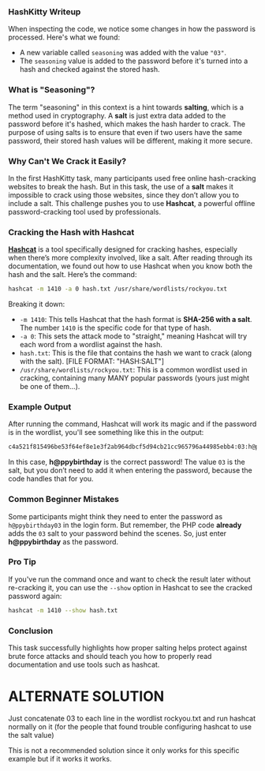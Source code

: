 ### HashKitty Writeup

When inspecting the code, we notice some changes in how the password is processed. Here's what we found:

- A new variable called `seasoning` was added with the value `"03"`.
- The `seasoning` value is added to the password before it's turned into a hash and checked against the stored hash.

### What is "Seasoning"?

The term "seasoning" in this context is a hint towards **salting**, which is a method used in cryptography. A **salt** is just extra data added to the password before it's hashed, which makes the hash harder to crack. The purpose of using salts is to ensure that even if two users have the same password, their stored hash values will be different, making it more secure.

### Why Can't We Crack it Easily?

In the first HashKitty task, many participants used free online hash-cracking websites to break the hash. But in this task, the use of a **salt** makes it impossible to crack using those websites, since they don’t allow you to include a salt. This challenge pushes you to use **Hashcat**, a powerful offline password-cracking tool used by professionals.

### Cracking the Hash with Hashcat

[**Hashcat**](https://hashcat.net/wiki/doku.php?id=hashcat) is a tool specifically designed for cracking hashes, especially when there’s more complexity involved, like a salt. After reading through its documentation, we found out how to use Hashcat when you know both the hash and the salt. Here’s the command:

```bash
hashcat -m 1410 -a 0 hash.txt /usr/share/wordlists/rockyou.txt
```

Breaking it down:

- `-m 1410`: This tells Hashcat that the hash format is **SHA-256 with a salt**. The number `1410` is the specific code for that type of hash.
- `-a 0`: This sets the attack mode to "straight," meaning Hashcat will try each word from a wordlist against the hash.
- `hash.txt`: This is the file that contains the hash we want to crack (along with the salt). [FILE FORMAT: "HASH:SALT"]
- `/usr/share/wordlists/rockyou.txt`: This is a common wordlist used in cracking, containing many MANY popular passwords (yours just might be one of them...).

### Example Output

After running the command, Hashcat will work its magic and if the password is in the wordlist, you'll see something like this in the output:

```bash
c4a521f815496be53f64ef8e1e3f2ab964dbcf5d94cb21cc965796a44985ebb4:03:h@ppybirthday
```

In this case, **h@ppybirthday** is the correct password! The value `03` is the salt, but you don’t need to add it when entering the password, because the code handles that for you.

### Common Beginner Mistakes

Some participants might think they need to enter the password as `h@ppybirthday03` in the login form. But remember, the PHP code **already** adds the `03` salt to your password behind the scenes. So, just enter **h@ppybirthday** as the password.

### Pro Tip

If you've run the command once and want to check the result later without re-cracking it, you can use the `--show` option in Hashcat to see the cracked password again:

```bash
hashcat -m 1410 --show hash.txt
```

### Conclusion

This task successfully highlights how proper salting helps protect against brute force attacks and should teach you how to properly read documentation and use tools such as hashcat.


# ALTERNATE SOLUTION

Just concatenate 03 to each line in the wordlist rockyou.txt and run hashcat normally on it (for the people that found trouble configuring hashcat to use the salt value)

This is not a recommended solution since it only works for this specific example but if it works it works.